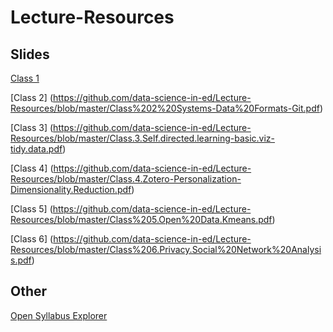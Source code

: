 # Lecture-Resources

## Slides
[Class 1](https://github.com/data-science-in-ed/Lecture-Resources/blob/master/Class%201-Intro-Ed%20Goals-Consent.pdf)

[Class 2] (https://github.com/data-science-in-ed/Lecture-Resources/blob/master/Class%202%20Systems-Data%20Formats-Git.pdf)

[Class 3] (https://github.com/data-science-in-ed/Lecture-Resources/blob/master/Class.3.Self.directed.learning-basic.viz-tidy.data.pdf)

[Class 4] (https://github.com/data-science-in-ed/Lecture-Resources/blob/master/Class.4.Zotero-Personalization-Dimensionality.Reduction.pdf)

[Class 5] (https://github.com/data-science-in-ed/Lecture-Resources/blob/master/Class%205.Open%20Data.Kmeans.pdf)

[Class 6] (https://github.com/data-science-in-ed/Lecture-Resources/blob/master/Class%206.Privacy.Social%20Network%20Analysis.pdf)

## Other
[Open Syllabus Explorer](http://explorer.opensyllabusproject.org/)
